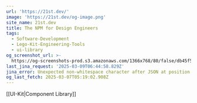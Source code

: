 ```yaml
---
url: 'https://21st.dev/'
image: 'https://21st.dev/og-image.png'
site_name: 21st.dev
title: The NPM for Design Engineers
tags:
  - Software-Development
  - Lego-Kit-Engineering-Tools
  - ui-library
og_screenshot_url: >-
  https://og-screenshots-prod.s3.amazonaws.com/1366x768/80/false/db45f546308b042b23bed2a8f9688b6491194490b47a9c110983414197dc46d1.jpeg
last_jina_request: '2025-03-09T06:44:58.829Z'
jina_error: Unexpected non-whitespace character after JSON at position 2
og_last_fetch: 2025-03-07T05:19:02.908Z
---
```

[[UI-Kit|Component Library]]
